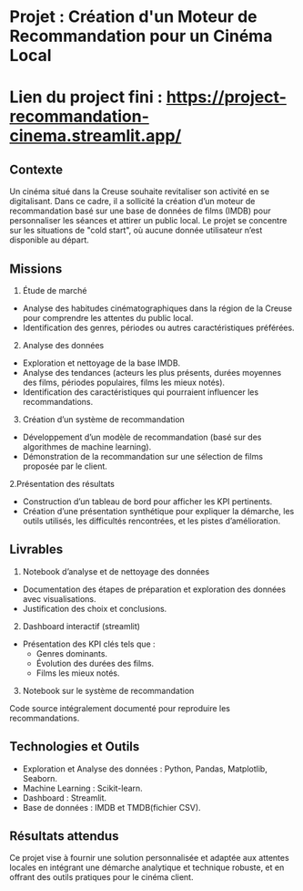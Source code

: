 # Projet : Création d'un Moteur de Recommandation pour un Cinéma Local

# Lien du project fini : https://project-recommandation-cinema.streamlit.app/

## Contexte
Un cinéma situé dans la Creuse souhaite revitaliser son activité en se digitalisant. Dans ce cadre, il a sollicité la création d’un moteur de recommandation basé sur une base de données de films (IMDB) pour personnaliser les séances et attirer un public local. Le projet se concentre sur les situations de "cold start", où aucune donnée utilisateur n’est disponible au départ.

## Missions
1. Étude de marché

  - Analyse des habitudes cinématographiques dans la région de la Creuse pour comprendre les attentes du public local.
  - Identification des genres, périodes ou autres caractéristiques préférées.
    
2. Analyse des données

  - Exploration et nettoyage de la base IMDB.
  - Analyse des tendances (acteurs les plus présents, durées moyennes des films, périodes populaires, films les mieux notés).
  - Identification des caractéristiques qui pourraient influencer les recommandations.
    
3. Création d’un système de recommandation

  - Développement d’un modèle de recommandation (basé sur des algorithmes de machine learning).
  - Démonstration de la recommandation sur une sélection de films proposée par le client.

2.Présentation des résultats

  - Construction d’un tableau de bord pour afficher les KPI pertinents.
  - Création d’une présentation synthétique pour expliquer la démarche, les outils utilisés, les difficultés rencontrées, et les pistes d’amélioration.
    
## Livrables
1. Notebook d’analyse et de nettoyage des données

  - Documentation des étapes de préparation et exploration des données avec visualisations.
  - Justification des choix et conclusions.
    
2. Dashboard interactif (streamlit)

  - Présentation des KPI clés tels que :
      - Genres dominants.
      - Évolution des durées des films.
      - Films les mieux notés.

3. Notebook sur le système de recommandation

Code source intégralement documenté pour reproduire les recommandations.

## Technologies et Outils

  - Exploration et Analyse des données : Python, Pandas, Matplotlib, Seaborn.
  - Machine Learning : Scikit-learn.
  - Dashboard : Streamlit.
  - Base de données : IMDB et TMDB(fichier CSV).

## Résultats attendus

Ce projet vise à fournir une solution personnalisée et adaptée aux attentes locales en intégrant une démarche analytique et technique robuste, et en offrant des outils pratiques pour le cinéma client.
